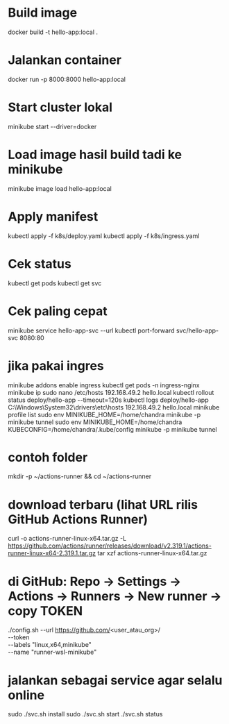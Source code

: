 # Build image
docker build -t hello-app:local .
# Jalankan container
docker run -p 8000:8000 hello-app:local

# Start cluster lokal
minikube start --driver=docker
# Load image hasil build tadi ke minikube
minikube image load hello-app:local
# Apply manifest
kubectl apply -f k8s/deploy.yaml
kubectl apply -f k8s/ingress.yaml

# Cek status
kubectl get pods
kubectl get svc

# Cek paling cepat
minikube service hello-app-svc --url
kubectl port-forward svc/hello-app-svc 8080:80

# jika pakai ingres
minikube addons enable ingress
kubectl get pods -n ingress-nginx
minikube ip
sudo nano /etc/hosts
192.168.49.2   hello.local
kubectl rollout status deploy/hello-app --timeout=120s
kubectl logs deploy/hello-app
C:\Windows\System32\drivers\etc\hosts
192.168.49.2   hello.local
minikube profile list
sudo env MINIKUBE_HOME=/home/chandra minikube -p minikube tunnel
sudo env MINIKUBE_HOME=/home/chandra KUBECONFIG=/home/chandra/.kube/config minikube -p minikube tunnel


# contoh folder
mkdir -p ~/actions-runner && cd ~/actions-runner

# download terbaru (lihat URL rilis GitHub Actions Runner)
curl -o actions-runner-linux-x64.tar.gz -L https://github.com/actions/runner/releases/download/v2.319.1/actions-runner-linux-x64-2.319.1.tar.gz
tar xzf actions-runner-linux-x64.tar.gz

# di GitHub: Repo → Settings → Actions → Runners → New runner → copy TOKEN
./config.sh --url https://github.com/<user_atau_org>/<repo> \
            --token <TOKEN> \
            --labels "linux,x64,minikube" \
            --name "runner-wsl-minikube"

# jalankan sebagai service agar selalu online
sudo ./svc.sh install
sudo ./svc.sh start
./svc.sh status
